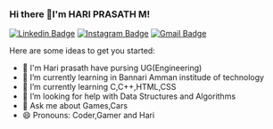 ### Hi there 👋I'm HARI PRASATH M!

[![Linkedin Badge](https://img.shields.io/badge/-Manoj_A-blue?style=flat&logo=Linkedin&logoColor=white&link=https://https://www.linkedin.com/in/hari-prasath-517849211/)](https://https://www.linkedin.com/in/hari-prasath-517849211//)
[![Instagram Badge](https://img.shields.io/badge/-@__M4n0j__-purple?style=flat&logo=instagram&logoColor=white&link=https://www.instagram.com/_m4n0j_/)](https://www.instagram.com/_m4n0j_/)
[![Gmail Badge](https://img.shields.io/badge/-Manoj_A-c14438?style=flat&logo=Gmail&logoColor=white&link=mailto:hariprasathmk2003@gmail.com)](mailto:hariprasathmk2003@gmail)


Here are some ideas to get you started:
- 🔭 I'm Hari prasath have pursing UG(Engineering)
- 🌱 I’m currently learning in Bannari Amman institude of technology
- 🎯 I’m currently learning C,C++,HTML,CSS
- 🤔 I’m looking for help with Data Structures and Algorithms
- 💬 Ask me about Games,Cars
- 😄 Pronouns: Coder,Gamer and Hari

